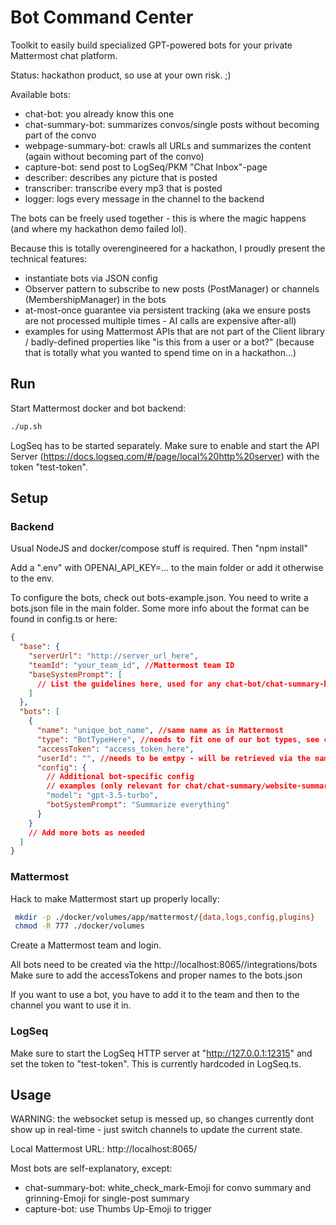# Bot Command Center

Toolkit to easily build specialized GPT-powered bots for your private Mattermost chat platform.

Status: hackathon product, so use at your own risk. ;)

Available bots:

- chat-bot: you already know this one
- chat-summary-bot: summarizes convos/single posts without becoming part of the convo
- webpage-summary-bot: crawls all URLs and summarizes the content (again without becoming part of the convo)
- capture-bot: send post to LogSeq/PKM "Chat Inbox"-page
- describer: describes any picture that is posted
- transcriber: transcribe every mp3 that is posted
- logger: logs every message in the channel to the backend

The bots can be freely used together - this is where the magic happens (and where my hackathon demo failed lol).

Because this is totally overengineered for a hackathon, I proudly present the technical features:

- instantiate bots via JSON config
- Observer pattern to subscribe to new posts (PostManager) or channels (MembershipManager) in the bots
- at-most-once guarantee via persistent tracking (aka we ensure posts are not processed multiple times - AI calls are expensive after-all)
- examples for using Mattermost APIs that are not part of the Client library / badly-defined properties like "is this from a user or a bot?" (because that is totally what you wanted to spend time on in a hackathon...)

## Run

Start Mattermost docker and bot backend:

```bash
./up.sh
```

LogSeq has to be started separately. Make sure to enable and start the API Server (https://docs.logseq.com/#/page/local%20http%20server) with the token "test-token".

## Setup

### Backend

Usual NodeJS and docker/compose stuff is required. Then "npm install"

Add a ".env" with OPENAI_API_KEY=... to the main folder or add it otherwise to the env.

To configure the bots, check out bots-example.json. You need to write a bots.json file in the main folder.
Some more info about the format can be found in config.ts or here:

```json
{
  "base": {
    "serverUrl": "http://server_url_here",
    "teamId": "your_team_id", //Mattermost team ID
    "baseSystemPrompt": [
      // List the guidelines here, used for any chat-bot/chat-summary-bot
    ]
  },
  "bots": [
    {
      "name": "unique_bot_name", //same name as in Mattermost
      "type": "BotTypeHere", //needs to fit one of our bot types, see config.ts
      "accessToken": "access_token_here",
      "userId": "", //needs to be emtpy - will be retrieved via the name
      "config": {
        // Additional bot-specific config
        // examples (only relevant for chat/chat-summary/website-summary):
        "model": "gpt-3.5-turbo",
        "botSystemPrompt": "Summarize everything"
      }
    }
    // Add more bots as needed
  ]
}
```

### Mattermost

Hack to make Mattermost start up properly locally:

```bash
 mkdir -p ./docker/volumes/app/mattermost/{data,logs,config,plugins}
 chmod -R 777 ./docker/volumes
```

Create a Mattermost team and login.

All bots need to be created via the http://localhost:8065/<Team-Name>/integrations/bots
Make sure to add the accessTokens and proper names to the bots.json

If you want to use a bot, you have to add it to the team and then to the channel you want to use it in.

### LogSeq

Make sure to start the LogSeq HTTP server at "http://127.0.0.1:12315" and set the token to "test-token".
This is currently hardcoded in LogSeq.ts.

## Usage

WARNING: the websocket setup is messed up, so changes currently dont show up in real-time - just switch channels to update the current state.

Local Mattermost URL: http://localhost:8065/

Most bots are self-explanatory, except:

- chat-summary-bot: white_check_mark-Emoji for convo summary and grinning-Emoji for single-post summary
- capture-bot: use Thumbs Up-Emoji to trigger
